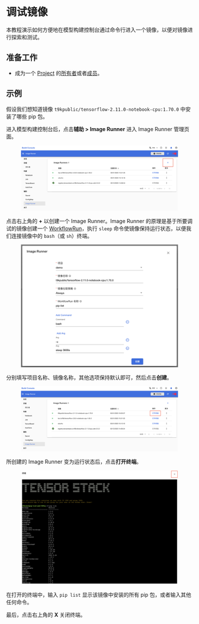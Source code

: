 # 调试镜像

本教程演示如何方便地在模型构建控制台通过命令行进入一个镜像，以便对镜像进行探索和测试。

## 准备工作

* 成为一个 [Project](../../module/security/index.md#project) 的[所有者](../manage-project/create-and-delete-project.md)或者[成员](../manage-project/project-add-member.md)。

## 示例

假设我们想知道镜像 `t9kpublic/tensorflow-2.11.0-notebook-cpu:1.70.0` 中安装了哪些 pip 包。

进入模型构建控制台后，点击**辅助 > Image Runner** 进入 Image Runner 管理页面。

<figure class="screenshot">
  <img alt="image-runner-list" src="../assets/tasks/manage-auxiliary-resources/run-image/image-runner-list.png" class="screenshot"/>
</figure>

点击右上角的 **+** 以创建一个 Image Runner。Image Runner 的原理是基于所要调试的镜像创建一个 [WorkflowRun](../../module/workflow/workflow/workflowrun.md)，执行 `sleep` 命令使镜像保持运行状态，以便我们连接镜像中的 `bash`（或 `sh`）终端。

<figure class="screenshot">
  <img alt="image-runner-create" src="../assets/tasks/manage-auxiliary-resources/run-image/image-runner-create.png" class="screenshot"/>
</figure>

分别填写项目名称、镜像名称，其他选项保持默认即可，然后点击**创建**。

<figure class="screenshot">
  <img alt="image-runner-list-2" src="../assets/tasks/manage-auxiliary-resources/run-image/image-runner-list-2.png" class="screenshot"/>
</figure>

所创建的 Image Runner 变为运行状态后，点击**打开终端**。

<figure class="screenshot">
  <img alt="image-runner-terminal" src="../assets/tasks/manage-auxiliary-resources/run-image/image-runner-terminal.png" class="screenshot"/>
</figure>

在打开的终端中，输入 `pip list` 显示该镜像中安装的所有 pip 包，或者输入其他任何命令。

最后，点击右上角的 **X** 关闭终端。
